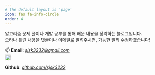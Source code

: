 ```yaml
---
# the default layout is 'page'
icon: fas fa-info-circle
order: 4
---
```


알고리즘 문제 풀이나 개발 공부를 통해 배운 내용을 정리하는 블로그입니다.  
오타나 틀린 내용을 댓글이나 이메일로 알려주시면, 가능한 빨리 수정하겠습니다!  

📫 **Email**: *sjsk3232@gmail.com*<br>
<a href="https://github.com/sjsk3232" target="_blank" rel="noreferrer"><img src="https://cdn.jsdelivr.net/gh/devicons/devicon@latest/icons/github/github-original.svg" alt="github" width="18" height="18"/></a>

**Github**: *[github.com/sjsk3232](https://github.com/sjsk3232)*
